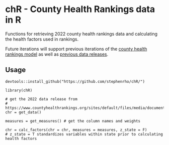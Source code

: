 
# chR - County Health Rankings data in R

Functions for retrieving 2022 county health rankings data and calculating the health factors used in rankings.

Future iterations will support previous iterations of the [county health rankings model](https://www.countyhealthrankings.org/explore-health-rankings/measures-data-sources/county-health-rankings-model) as well as [previous data releases](https://www.countyhealthrankings.org/explore-health-rankings/rankings-data-documentation/national-data-documentation-2010-2019).

## Usage

```
devtools::install_github("https://github.com/stephenrho/chR/")

library(chR)

# get the 2022 data release from 
# https://www.countyhealthrankings.org/sites/default/files/media/document/analytic_data2022.csv
chr = get_data()

measures = get_measures() # get the column names and weights

chr = calc_factors(chr = chr, measures = measures, z_state = F) 
# z_state = T standardizes variables within state prior to calculating health factors

```
